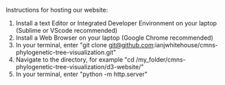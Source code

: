 Instructions for hosting our website:
1. Install a text Editor or Integrated Developer Environment on your laptop (Sublime or VScode recommended)
2. Install a Web Browser on your laptop (Google Chrome recommended)
3. In your terminal, enter "git clone git@github.com:ianjwhitehouse/cmns-phylogenetic-tree-visualization.git"
4. Navigate to the directory, for example "cd /my_folder/cmns-phylogenetic-tree-visualization/d3-website/"
5. In your terminal, enter "python -m http.server"
